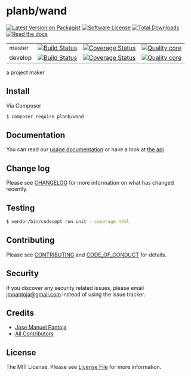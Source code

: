 # planb/wand

[![Latest Version on Packagist][ico-version]][link-packagist]
[![Software License][ico-license]](LICENSE.md)
[![Total Downloads][ico-downloads]][link-downloads]
[![Read the docs][ico-docs-latest]][link-docs-latest]

|     |     |     |     |
| --- | --- | --- | --- |
| master | [![Build Status][ico-travis-master]][link-travis-master] | [![Coverage Status][ico-coverage-master]][link-coverage-master] | [![Quality core][ico-code-quality-master]][link-code-quality-master] | 
| develop | [![Build Status][ico-travis-develop]][link-travis-develop] | [![Coverage Status][ico-coverage-develop]][link-coverage-develop] | [![Quality core][ico-code-quality-develop]][link-code-quality-develop] | 


a project maker


## Install

Via Composer

``` bash
$ composer require planb/wand
```

## Documentation

You can read our [usage documentation](docs/index.md) or have a look at [the api](docs/api/index.md)


## Change log

Please see [CHANGELOG](CHANGELOG.md) for more information on what has changed recently.

## Testing

``` bash
$ vendor/bin/codecept run unit --coverage-html
```

## Contributing

Please see [CONTRIBUTING](CONTRIBUTING.md) and [CODE_OF_CONDUCT](CODE_OF_CONDUCT.md) for details.

## Security

If you discover any security related issues, please email jmpantoja@gmail.com instead of using the issue tracker.

## Credits

- [Jose Manuel Pantoja][link-author]
- [All Contributors][link-contributors]

## License

The MIT License. Please see [License File](LICENSE.md) for more information.


[ico-docs-latest]: https://img.shields.io/readthedocs/planb-wand/latest.svg
[link-docs-latest]: http://planb-wand.readthedocs.io/en/latest/

[ico-version]: https://img.shields.io/packagist/v/planb/wand.svg?style=flat-square
[ico-license]: https://img.shields.io/badge/license-MIT-brightgreen.svg?style=flat-square
[ico-downloads]: https://img.shields.io/packagist/dt/planb/wand.svg?style=flat-square

[link-packagist]: https://packagist.org/packages/planb/wand
[link-downloads]: https://packagist.org/packages/planb/wand
[link-author]: https://github.com/jmpantoja/
[link-contributors]: ../../contributors

[ico-travis-master]: https://img.shields.io/travis/jmpantoja/planb-wand/master.svg?style=flat-square
[ico-travis-develop]: https://img.shields.io/travis/jmpantoja/planb-wand/develop.svg?style=flat-square

[ico-coverage-master]: https://img.shields.io/scrutinizer/coverage/g/jmpantoja/planb-wand/master.svg?style=flat-square
[ico-coverage-develop]: https://img.shields.io/scrutinizer/coverage/g/jmpantoja/planb-wand/develop.svg?style=flat-square

[ico-code-quality-master]: https://img.shields.io/scrutinizer/g/jmpantoja/planb-wand/master.svg?style=flat-square
[ico-code-quality-develop]: https://img.shields.io/scrutinizer/g/jmpantoja/planb-wand/develop.svg?style=flat-square


[link-travis-master]: https://travis-ci.org/jmpantoja/planb-wand/branches
[link-travis-develop]: https://travis-ci.org/jmpantoja/planb-wand/branches

[link-coverage-master]: https://scrutinizer-ci.com/g/jmpantoja/planb-wand/code-structure/master
[link-coverage-develop]: https://scrutinizer-ci.com/g/jmpantoja/planb-wand/code-structure/develop

[link-code-quality-master]: https://scrutinizer-ci.com/g/jmpantoja/planb-wand?branch=master
[link-code-quality-develop]: https://scrutinizer-ci.com/g/jmpantoja/planb-wand?branch=develop

